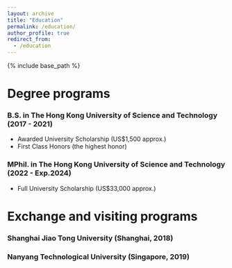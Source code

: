 ```yaml
---
layout: archive
title: "Education"
permalink: /education/
author_profile: true
redirect_from:
  - /education
---
```


{% include base_path %}

Degree programs
======
### B.S. in The Hong Kong University of Science and Technology (2017 - 2021) 
*  Awarded University Scholarship (US$1,500 approx.) 
* First Class Honors (the highest honor)
### MPhil. in The Hong Kong University of Science and Technology (2022 - Exp.2024) 
*  Full University Scholarship (US$33,000 approx.)

Exchange and visiting programs
======
### Shanghai Jiao Tong University (Shanghai, 2018)
### Nanyang Technological University (Singapore, 2019)



